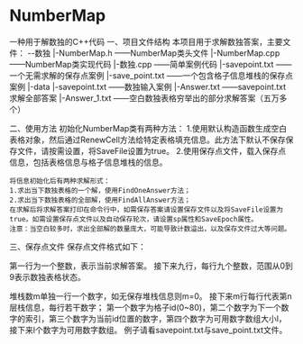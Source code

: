 # NumberMap
一种用于解数独的C++代码
一、项目文件结构
本项目用于求解数独答案，主要文件：
--数独
  |-NumberMap.h		——NumberMap类头文件
  |-NumberMap.cpp	——NumberMap类实现代码
  |-数独.cpp		——简单案例代码
  |-savepoint.txt		——一个无需求解的保存点案例
  |-save_point.txt		——一个包含格子信息堆栈的保存点案例
  |-data
    |-savepoint.txt		——数独输入案例
    |-Answer.txt		——savepoint.txt求解全部答案
    |-Answer_1.txt		——空白数独表格穷举出的部分求解答案（五万多个）


二、使用方法
	初始化NumberMap类有两种方法：
	1.使用默认构造函数生成空白表格对象，然后通过RenewCell方法给特定表格填充信息。此方法下默认不保存保存文件，请按需设置，将SaveFile设置为true。
	2.使用保存点文件，载入保存点信息，包括表格信息与格子信息堆栈的信息。

	将信息初始化后有两种求解形式：
	1.求出当下数独表格的一个解，使用FindOneAnswer方法；
	2.求出当下数独表格的全部解，使用FindAllAnswer方法；
	在求解后将求解答案打印在命令行中，如需保存答案请设置保存文件以及将SaveFile设置为true。如需设置保存点文件以及自动保存轮次，请设置sp属性和SaveEpoch属性。
	注意：当空白较多时，求出全部解的数量庞大，可能导致计数溢出，以及保存文件过大等问题。

三、保存点文件
	保存点文件格式如下：

第一行为一个整数，表示当前求解答案。
接下来九行，每行九个整数，范围从0到9表示数独表格状态。

堆栈数m单独一行一个数字，如无保存堆栈信息则m=0。
接下来m行每行代表第n层栈信息，每行若干数字；
第一个数字为格子id(0~80)，第二个数字为下一个数字的索引，第三个数字为当前id位置的数字，第四个数字为可用数字数组大小l，接下来l个数字为可用数字数组。
例子请看savepoint.txt与save_point.txt文件。
